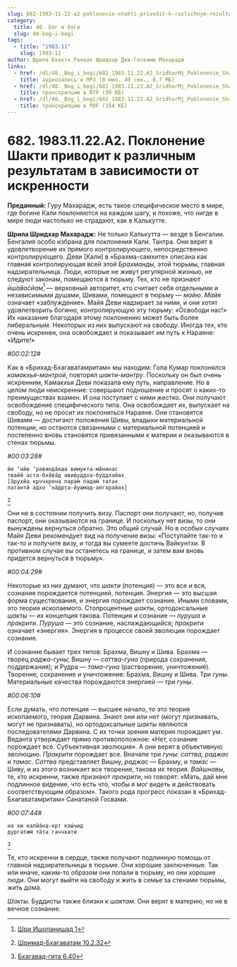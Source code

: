 ```yaml
---
slug: 682-1983-11-22-a2-poklonenie-shakti-privodit-k-razlichnym-rezultatam-v-zavisimosti-ot-iskrennosti
category:
  title: 40. Бог и боги
  slug: 40-bog-i-bogi
tags:
  - title: "1983.11"
    slug: 1983-11
author: Шрила Бхакти Ракшак Шридхар Дев-Госвами Махарадж
links:
  - href: /dl/40._Bog_i_bogi/682_1983.11.22.A2_SridharMj_Poklonenie_Shakti_privodit_k_razlichnym_rezultatam_v_zavisimosti_ot_iskrennosti.mp3
    title: аудиозапись в MP3 (8 мин. 40 сек., 8,7 МБ)
  - href: /dl/40._Bog_i_bogi/682_1983.11.22.A2_SridharMj_Poklonenie_Shakti_privodit_k_razlichnym_rezultatam_v_zavisimosti_ot_iskrennosti.rtf
    title: транскрипцию в RTF (99 КБ)
  - href: /dl/40._Bog_i_bogi/682_1983.11.22.A2_SridharMj_Poklonenie_Shakti_privodit_k_razlichnym_rezultatam_v_zavisimosti_ot_iskrennosti.pdf
    title: транскрипцию в PDF (154 КБ)
---
```


# 682. 1983.11.22.A2. Поклонение Шакти приводит к различным результатам в зависимости от искренности

**Преданный:** Гуру Махарадж, есть такое специфическое место в мире, где богине Кали поклоняются на каждом шагу, и похоже, что нигде в мире люди настолько не страдают, как в Калькутте.

**Шрила Шридхар Махарадж:** Не только Калькутта — везде в Бенгалии. Бенгалия особо избрана для поклонения Кали. Тантра. Они верят в удовлетворение их прямого контролирующего, непосредственно контролирующего. Деви [Кали] в «Брахма-самхите» описана как главная контролирующая всей этой *Брахманды*, этой тюрьмы, главная надзирательница. Люди, которые не живут регулярной жизнью, не следуют законам, помещаются в тюрьму. Тех, кто не признают *ӣш́а̄ва̄сйам*[^_ftn1] — верховный авторитет, кто считает себя отдельными и независимыми душами, Шивами, помещают в тюрьму — *майю*. *Майя* означает «заблуждение». Майя Деви надзирает за ними, и они хотят удовлетворить богиню, контролирующую эту тюрьму: «Освободи нас!» Их наказание благодаря этому поклонению может быть более либеральным. Некоторых из них выпускают на свободу. Иногда тех, кто очень искренен, она освобождает и показывает им путь к Нараяне: «Идите!»

*#00:02:12#*

Как в «Брихад-Бхагаватамритам» мы находим: Гопа Кумар поклонялся *камакхья-мантрой*, повторял *шакти-мантру*. Поскольку он был очень искренним, Камакхья Деви показала ему путь, направление. Но в целом люди неискренние: совершают подношение и просят о каких-то преимуществах взамен. И она поступает с ними жестко. Они получают освобождение специфического типа. Она освобождает их, выпускает на свободу, но не просит их поклоняться Нараяне. Они становятся Шивами — достигают положения Шивы, владыки материальной потенции, но остаются связанными с материальной потенцией и постепенно вновь становятся привязанными к материи и оказываются в стенах тюрьмы.

*#00:03:28#*

    йе ‘нйе ‘равинда̄кша вимукта-ма̄нинас
    твайй аста-бха̄ва̄д авиш́уддха-буддхайах̣
    [а̄рухйа кр̣ччхрен̣а парам̇ падам̇ татах̣
    патантй адхо ‘на̄др̣та-йушмад-ан̇гхрайах̣]
[^_ftn2]

Они не в состоянии получить визу. Паспорт они получают, но, получив паспорт, они оказываются на границе. И поскольку нет визы, то они вынуждены вернуться обратно. Это общий случай. Но в особых случаях Майя Деви рекомендует вид на получение визы: «Поступайте так-то и так-то и получите визу, и тогда вы сумеете достичь Вайкунтхи. В противном случае вы останетесь на границе, и затем вам вновь придется вернуться в тюрьму».

*#00:04:29#*

Некоторые из них думают, что *шакти* (потенция) — это все и вся, сознание порождается потенцией, потенция. Энергия — это высшая форма существования, и энергия порождает сознание. Иными словами, это теория ископаемого. Стопроцентные *шакты*, ортодоксальные *шакты* — их концепция такова. Потенция и сознание — *пуруша* и *пракрити*. *Пуруша* — это сознание, наслаждающийся; *пракрити* означает «энергия». Энергия в процессе своей эволюции порождает сознание.

И сознание бывает трех типов: Брахма, Вишну и Шива. Брахма — творец *раджа-гуны*; Вишну — *саттва-гуна* (природа сохранения, поддержания); и Рудра — *тама-гуна* (растворение, уничтожение). Творение, сохранение и уничтожение: Брахма, Вишну и Шива. Три *гуны*. Материальные качества порождаются энергией — три *гуны*.

*#00:06:10#*

Если думать, что потенция — высшее начало, то это теория ископаемого, теория Дарвина. Знают они или нет (могут признавать, могут не признавать), но ортодоксальные *шакты* являются последователями Дарвина. С их точки зрения материя порождает ум. Веданта утверждает прямо противоположное: «Нет, сознание порождает все. Субъективная эволюция». А они верят в объективную эволюцию. *Пракрити* порождает все. Вначале три *гуны*: *саттва, раджас* и *тамас*. *Саттва* представляет Вишну, *раджас* — Брахму, и *тамас* — Шиву, и из этого возникает все творение, такова их теория. *Вайшнавы*, те, кто искренни, также признают *пракрити*, но говорят: «Мать, дай мне подлинное видение, что есть что, чтобы я мог видеть и действовать соответствующим образом». Такого рода прогресс показан в «Брихад-Бхагаватамритам» Санатаной Госвами.

*#00:07:44#*

    на хи калйа̄н̣а-кр̣т каш́чид
    дургатим̇ та̄та гаччхати
[^_ftn3]

Те, кто искренни в сердце, также получают подлинную помощь от главной надзирательницы в тюрьме. Они хорошие заключенные. Так или иначе, каким-то образом они попали в тюрьму, но они хорошие люди. Они могут выйти на свободу и жить в семье за стенами тюрьмы, жить дома.

*Шакты*. Буддисты также близки к *шактам*. Они верят в материю, но не в вечное сознание.



[^_ftn1]: [Шри Ишопанишад 1](../notes/shri-ishopanishad/shri-ishopanishad-1.md)

[^_ftn2]: [Шримад-Бхагаватам 10.2.32](../notes/shrimad-bhagavatam/shrimad-bhagavatam-10-2-32.md)

[^_ftn3]: [Бхагавад-гита 6.40](../notes/bhagavad-gita/bhagavad-gita-6-40.md)
